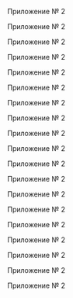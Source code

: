 Приложение № 2

Приложение № 2

Приложение № 2

Приложение № 2

Приложение № 2

Приложение № 2

Приложение № 2

Приложение № 2

Приложение № 2

Приложение № 2

Приложение № 2

Приложение № 2

Приложение № 2

Приложение № 2

Приложение № 2

Приложение № 2

Приложение № 2

Приложение № 2

Приложение № 2


